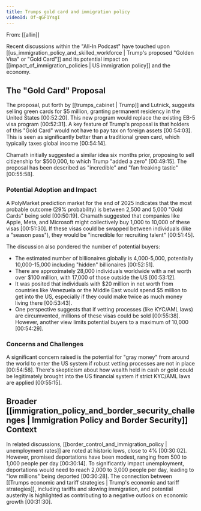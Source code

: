 ```yaml
---
title: Trumps gold card and immigration policy
videoId: Of-qGF1YsgI
---
```


From: [[allin]] <br/> 

Recent discussions within the "All-In Podcast" have touched upon [[us_immigration_policy_and_skilled_workforce | Trump's proposed "Golden Visa" or "Gold Card"]] and its potential impact on [[impact_of_immigration_policies | US immigration policy]] and the economy.

## The "Gold Card" Proposal

The proposal, put forth by [[trumps_cabinet | Trump]] and Lutnick, suggests selling green cards for $5 million, granting permanent residency in the United States <a class="yt-timestamp" data-t="00:52:20">[00:52:20]</a>. This new program would replace the existing EB-5 visa program <a class="yt-timestamp" data-t="00:52:31">[00:52:31]</a>. A key feature of Trump's proposal is that holders of this "Gold Card" would not have to pay tax on foreign assets <a class="yt-timestamp" data-t="00:54:03">[00:54:03]</a>. This is seen as significantly better than a traditional green card, which typically taxes global income <a class="yt-timestamp" data-t="00:54:14">[00:54:14]</a>.

Chamath initially suggested a similar idea six months prior, proposing to sell citizenship for $500,000, to which Trump "added a zero" <a class="yt-timestamp" data-t="00:49:15">[00:49:15]</a>. The proposal has been described as "incredible" and "fan freaking tastic" <a class="yt-timestamp" data-t="00:55:58">[00:55:58]</a>.

### Potential Adoption and Impact

A PolyMarket prediction market for the end of 2025 indicates that the most probable outcome (29% probability) is between 2,500 and 5,000 "Gold Cards" being sold <a class="yt-timestamp" data-t="00:50:19">[00:50:19]</a>. Chamath suggested that companies like Apple, Meta, and Microsoft might collectively buy 1,000 to 10,000 of these visas <a class="yt-timestamp" data-t="00:51:30">[00:51:30]</a>. If these visas could be swapped between individuals (like a "season pass"), they would be "incredible for recruiting talent" <a class="yt-timestamp" data-t="00:51:45">[00:51:45]</a>.

The discussion also pondered the number of potential buyers:
*   The estimated number of billionaires globally is 4,000-5,000, potentially 10,000-15,000 including "hidden" billionaires <a class="yt-timestamp" data-t="00:52:51">[00:52:51]</a>.
*   There are approximately 28,000 individuals worldwide with a net worth over $100 million, with 17,000 of those outside the US <a class="yt-timestamp" data-t="00:53:12">[00:53:12]</a>.
*   It was posited that individuals with $20 million in net worth from countries like Venezuela or the Middle East would spend $5 million to get into the US, especially if they could make twice as much money living there <a class="yt-timestamp" data-t="00:53:43">[00:53:43]</a>.
*   One perspective suggests that if vetting processes (like KYC/AML laws) are circumvented, millions of these visas could be sold <a class="yt-timestamp" data-t="00:55:38">[00:55:38]</a>. However, another view limits potential buyers to a maximum of 10,000 <a class="yt-timestamp" data-t="00:54:29">[00:54:29]</a>.

### Concerns and Challenges

A significant concern raised is the potential for "gray money" from around the world to enter the US system if robust vetting processes are not in place <a class="yt-timestamp" data-t="00:54:58">[00:54:58]</a>. There's skepticism about how wealth held in cash or gold could be legitimately brought into the US financial system if strict KYC/AML laws are applied <a class="yt-timestamp" data-t="00:55:15">[00:55:15]</a>.

## Broader [[immigration_policy_and_border_security_challenges | Immigration Policy and Border Security]] Context

In related discussions, [[border_control_and_immigration_policy | unemployment rates]] are noted at historic lows, close to 4% <a class="yt-timestamp" data-t="00:30:02">[00:30:02]</a>. However, promised deportations have been modest, ranging from 500 to 1,000 people per day <a class="yt-timestamp" data-t="00:30:14">[00:30:14]</a>. To significantly impact unemployment, deportations would need to reach 2,000 to 3,000 people per day, leading to "low millions" being deported <a class="yt-timestamp" data-t="00:30:28">[00:30:28]</a>. The connection between [[Trumps economic and tariff strategies | Trump's economic and tariff strategies]], including tariffs and slowing immigration, and potential austerity is highlighted as contributing to a negative outlook on economic growth <a class="yt-timestamp" data-t="00:31:30">[00:31:30]</a>.